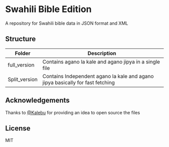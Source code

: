 
# Swahili Bible Edition

A repository for Swahili bible data in JSON format and XML

## Structure

| Folder | Description |
| --- | --- |
| full_version | Contains agano la kale and agano jipya in a single file |
| Split_version | Contains Independent agano la kale and agano jipya basically for fast fetching |


## Acknowledgements

Thanks to [@Kalebu](https://github.com/Kalebu) for providing an idea to open source the files
  
## License

MIT

  

